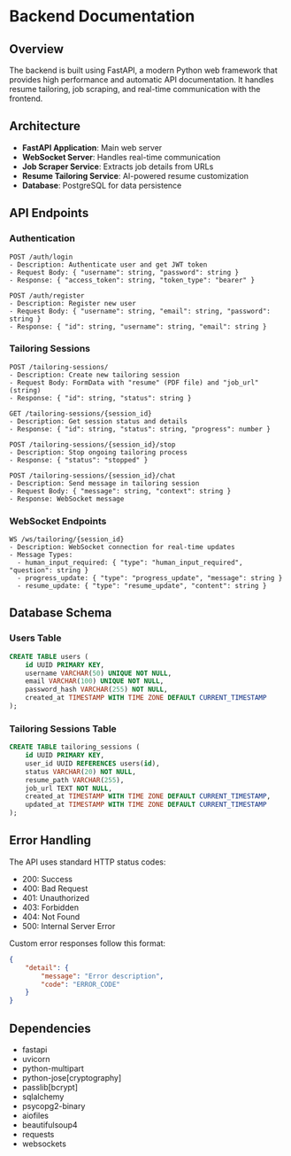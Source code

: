 # Backend Documentation

## Overview
The backend is built using FastAPI, a modern Python web framework that provides high performance and automatic API documentation. It handles resume tailoring, job scraping, and real-time communication with the frontend.

## Architecture
- **FastAPI Application**: Main web server
- **WebSocket Server**: Handles real-time communication
- **Job Scraper Service**: Extracts job details from URLs
- **Resume Tailoring Service**: AI-powered resume customization
- **Database**: PostgreSQL for data persistence

## API Endpoints

### Authentication
```
POST /auth/login
- Description: Authenticate user and get JWT token
- Request Body: { "username": string, "password": string }
- Response: { "access_token": string, "token_type": "bearer" }

POST /auth/register
- Description: Register new user
- Request Body: { "username": string, "email": string, "password": string }
- Response: { "id": string, "username": string, "email": string }
```

### Tailoring Sessions
```
POST /tailoring-sessions/
- Description: Create new tailoring session
- Request Body: FormData with "resume" (PDF file) and "job_url" (string)
- Response: { "id": string, "status": string }

GET /tailoring-sessions/{session_id}
- Description: Get session status and details
- Response: { "id": string, "status": string, "progress": number }

POST /tailoring-sessions/{session_id}/stop
- Description: Stop ongoing tailoring process
- Response: { "status": "stopped" }

POST /tailoring-sessions/{session_id}/chat
- Description: Send message in tailoring session
- Request Body: { "message": string, "context": string }
- Response: WebSocket message
```

### WebSocket Endpoints
```
WS /ws/tailoring/{session_id}
- Description: WebSocket connection for real-time updates
- Message Types:
  - human_input_required: { "type": "human_input_required", "question": string }
  - progress_update: { "type": "progress_update", "message": string }
  - resume_update: { "type": "resume_update", "content": string }
```

## Database Schema

### Users Table
```sql
CREATE TABLE users (
    id UUID PRIMARY KEY,
    username VARCHAR(50) UNIQUE NOT NULL,
    email VARCHAR(100) UNIQUE NOT NULL,
    password_hash VARCHAR(255) NOT NULL,
    created_at TIMESTAMP WITH TIME ZONE DEFAULT CURRENT_TIMESTAMP
);
```

### Tailoring Sessions Table
```sql
CREATE TABLE tailoring_sessions (
    id UUID PRIMARY KEY,
    user_id UUID REFERENCES users(id),
    status VARCHAR(20) NOT NULL,
    resume_path VARCHAR(255),
    job_url TEXT NOT NULL,
    created_at TIMESTAMP WITH TIME ZONE DEFAULT CURRENT_TIMESTAMP,
    updated_at TIMESTAMP WITH TIME ZONE DEFAULT CURRENT_TIMESTAMP
);
```

## Error Handling
The API uses standard HTTP status codes:
- 200: Success
- 400: Bad Request
- 401: Unauthorized
- 403: Forbidden
- 404: Not Found
- 500: Internal Server Error

Custom error responses follow this format:
```json
{
    "detail": {
        "message": "Error description",
        "code": "ERROR_CODE"
    }
}
```

## Dependencies
- fastapi
- uvicorn
- python-multipart
- python-jose[cryptography]
- passlib[bcrypt]
- sqlalchemy
- psycopg2-binary
- aiofiles
- beautifulsoup4
- requests
- websockets 